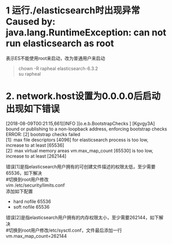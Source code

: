 # 1  运行./elasticsearch时出现异常Caused by: java.lang.RuntimeException: can not run elasticsearch as root  
表示ES不能使用root来启动，改为普通用户来启动  
>chown -R rapheal elasticsearch-6.3.2  
>su rapheal

# 2. network.host设置为0.0.0.0后启动出现如下错误  

[2018-08-09T00:21:15,661][INFO ][o.e.b.BootstrapChecks    ] [Kgvgy3A] bound or publishing to a non-loopback address, enforcing bootstrap checks  
ERROR: [2] bootstrap checks failed  
[1]: max file descriptors [4096] for elasticsearch process is too low, increase to at least [65536]  
[2]: max virtual memory areas vm.max_map_count [65530] is too low, increase to at least [262144]  

错误[1]是指elasticsearch用户拥有的可创建文件描述的权限太低，至少需要65536，如下解决  
#切换到root用户修改  
vim /etc/security/limits.conf  
添加如下配置 
* hard nofile 65536  
* soft nofile 65536

错误[2]是指elasticsearch用户拥有的内存权限太小，至少需要262144，如下解决  
#切换到root用户修改/etc/sysctl.conf，文件最后添加一行  
vm.max_map_count=262144  
